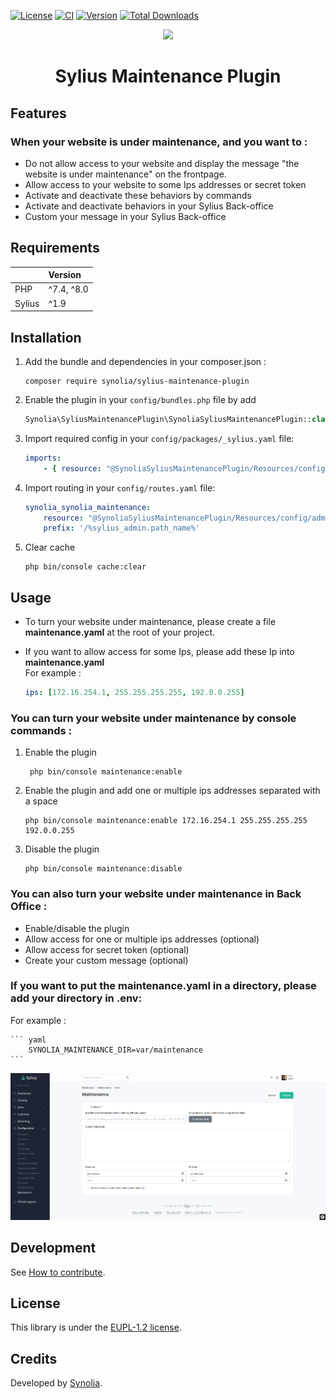 [![License](https://badgen.net/github/license/synolia/SyliusMaintenancePlugin)](https://github.com/synolia/SyliusMaintenancePlugin/blob/master/LICENSE)
[![CI](https://github.com/synolia/SyliusMaintenancePlugin/actions/workflows/ci.yaml/badge.svg?branch=master)](https://github.com/synolia/SyliusMaintenancePlugin/actions/workflows/ci.yaml)
[![Version](https://badgen.net/github/tag/synolia/SyliusMaintenancePlugin?label=Version)](https://packagist.org/packages/synolia/sylius-maintenance-plugin)
[![Total Downloads](https://poser.pugx.org/synolia/sylius-maintenance-plugin/downloads)](https://packagist.org/packages/synolia/sylius-maintenance-plugin)

<p align="center">
    <a href="https://sylius.com" target="_blank">
        <img src="https://demo.sylius.com/assets/shop/img/logo.png" />
    </a>
</p>

<h1 align="center">Sylius Maintenance Plugin</h1>

## Features

### When your website is under maintenance, and you want to :

* Do not allow access to your website and display the message "the website is under maintenance" on the frontpage.
* Allow access to your website to some Ips addresses or secret token
* Activate and deactivate these behaviors by commands
* Activate and deactivate behaviors in your Sylius Back-office
* Custom your message in your Sylius Back-office

## Requirements

|        | Version    |
|:-------|:-----------|
| PHP    | ^7.4, ^8.0 |
| Sylius | ^1.9       |

## Installation

1. Add the bundle and dependencies in your composer.json :

    ``` shell   
    composer require synolia/sylius-maintenance-plugin
    ```

2. Enable the plugin in your `config/bundles.php` file by add

    ``` php    
    Synolia\SyliusMaintenancePlugin\SynoliaSyliusMaintenancePlugin::class => ['all' => true],
    ```

3. Import required config in your `config/packages/_sylius.yaml` file:

    ``` yaml    
    imports:
        - { resource: "@SynoliaSyliusMaintenancePlugin/Resources/config/config.yaml" }
    ```

4. Import routing in your `config/routes.yaml` file:

    ``` yaml   
    synolia_synolia_maintenance:
        resource: "@SynoliaSyliusMaintenancePlugin/Resources/config/admin_routing.yaml"
        prefix: '/%sylius_admin.path_name%'
    ```

6. Clear cache

    ``` shell
    php bin/console cache:clear
    ```

## Usage

- To turn your website under maintenance, please create a file **maintenance.yaml** at the root of your project.
- If you want to allow access for some Ips, please add these Ip into **maintenance.yaml**   
   For example :   

    ``` yaml   
    ips: [172.16.254.1, 255.255.255.255, 192.0.0.255]
    ```

### You can turn your website under maintenance by console commands :

  1. Enable the plugin

     ``` shell
      php bin/console maintenance:enable
      ```
  2. Enable the plugin and add one or multiple ips addresses separated with a space

      ``` shell
      php bin/console maintenance:enable 172.16.254.1 255.255.255.255 192.0.0.255
      ```
  3. Disable the plugin

      ``` shell
      php bin/console maintenance:disable
      ```

### You can also turn your website under maintenance in Back Office :     

- Enable/disable the plugin
- Allow access for one or multiple ips addresses (optional)
- Allow access for secret token (optional)
- Create your custom message (optional)

### If you want to put the **maintenance.yaml** in a directory, please add your directory in .env:
For example :

    ``` yaml 
        SYNOLIA_MAINTENANCE_DIR=var/maintenance
    ```

![Alt text](images/maintenance.png "maintenance_configure")

## Development

See [How to contribute](CONTRIBUTING.md).

## License

This library is under the [EUPL-1.2 license](LICENSE).

## Credits

Developed by [Synolia](https://synolia.com/).
